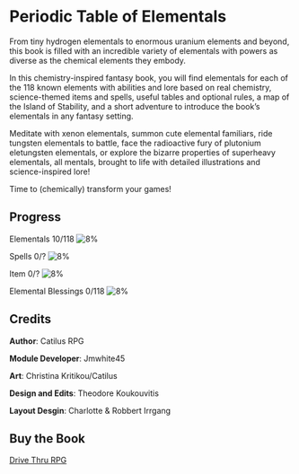 # Periodic Table of Elementals
From tiny hydrogen elementals to enormous uranium elements and beyond, this book is filled with an incredible variety of elementals with powers as diverse as the chemical elements they embody.
 
In this chemistry-inspired fantasy book, you will find elementals for each of the 118 known elements with abilities and lore based on real chemistry, science-themed items and spells, useful tables and optional rules, a map of the Island of Stability, and a short adventure to introduce the book’s elementals in any fantasy setting.

Meditate with xenon elementals, summon cute elemental familiars, ride tungsten elementals to battle, face the radioactive fury of plutonium eletungsten elementals, or explore the bizarre properties of superheavy elementals, all mentals, brought to life with detailed illustrations and science-inspired lore!

Time to (chemically) transform your games!

## Progress
Elementals 10/118 ![8%](https://progress-bar.xyz/8)

Spells 0/? ![8%](https://progress-bar.xyz/0)

Item 0/? ![8%](https://progress-bar.xyz/0)

Elemental Blessings 0/118 ![8%](https://progress-bar.xyz/0)



## Credits
**Author**: Catilus RPG

**Module Developer**: Jmwhite45

**Art**: Christina Kritikou/Catilus

**Design and Edits**: Theodore Koukouvitis

**Layout Desgin**: Charlotte & Robbert Irrgang

## Buy the Book
[Drive Thru RPG](https://www.drivethrurpg.com/en/product/498792/periodic-table-of-elementals)
